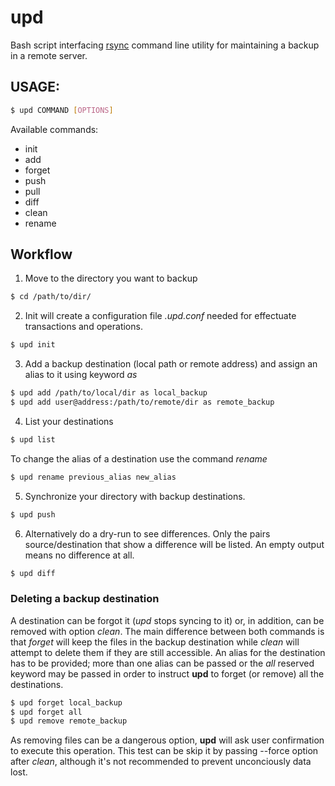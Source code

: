# upd
Bash script interfacing [rsync](https://rsync.samba.org/) command line utility for maintaining a backup in a remote server.

## USAGE:
```bash
$ upd COMMAND [OPTIONS]
```
Available commands:
- init
- add
- forget
- push
- pull
- diff
- clean
- rename

## Workflow
1. Move to the directory you want to backup
```bash
$ cd /path/to/dir/
```
2. Init will create a configuration file _.upd.conf_ needed for effectuate transactions and operations.
```bash
$ upd init
```
3. Add a backup destination (local path or remote address) and assign an alias to it using keyword *as*
```bash
$ upd add /path/to/local/dir as local_backup
$ upd add user@address:/path/to/remote/dir as remote_backup
```
4. List your destinations
```bash
$ upd list
```
To change the alias of a destination use the command *rename*
```bash
$ upd rename previous_alias new_alias
```
5. Synchronize your directory with backup destinations.
```bash
$ upd push
```
6. Alternatively do a dry-run to see differences. Only the pairs source/destination that show a difference will be listed. An empty output means no difference at all.
```bash
$ upd diff
```
### Deleting a backup destination
A destination can be forgot it (*upd* stops syncing to it) or, in addition, can be removed with option *clean*. The main difference between both commands is that *forget* will keep the files in the backup destination while *clean* will attempt to delete them if they are still accessible.
An alias for the destination has to be provided; more than one alias can be passed or the *all* reserved keyword may be passed in order to instruct **upd** to forget (or remove) all the destinations.
```bash
$ upd forget local_backup
$ upd forget all
$ upd remove remote_backup
```

As removing files can be a dangerous option, **upd** will ask user confirmation to execute this operation. This test can be skip it by passing --force option after *clean*, although it's not recommended to prevent unconciously data lost.

